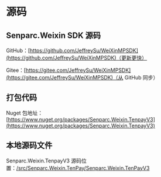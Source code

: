 # 源码

## Senparc.Weixin SDK 源码

GitHub：[https://github.com/JeffreySu/WeiXinMPSDK](https://github.com/JeffreySu/WeiXinMPSDK)（更新更快）

Gitee：[https://gitee.com/JeffreySu/WeiXinMPSDK](https://gitee.com/JeffreySu/WeiXinMPSDK)（从 GitHub 同步）

## 打包代码

Nuget 包地址：[https://www.nuget.org/packages/Senparc.Weixin.TenpayV3](https://www.nuget.org/packages/Senparc.Weixin.TenpayV3)

## 本地源码文件

Senparc.Weixin.TenpayV3 源码位置：[/src/Senparc.Weixin.TenPay/Senparc.Weixin.TenPayV3](https://github.com/JeffreySu/WeiXinMPSDK/tree/master/src/Senparc.Weixin.TenPay/Senparc.Weixin.TenPayV3)
